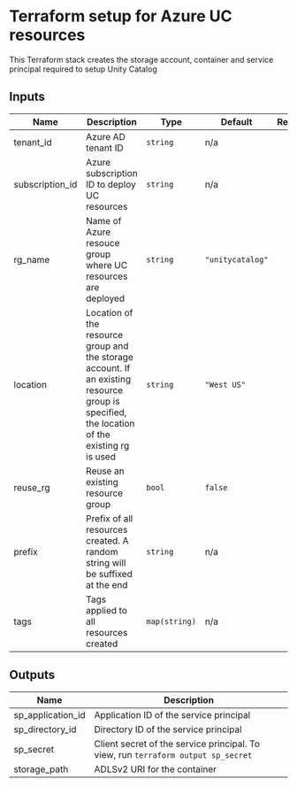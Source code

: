# Terraform setup for Azure UC resources

This Terraform stack creates the storage account, container and service principal required to setup Unity Catalog

## Inputs

| Name | Description | Type | Default | Required |
|------|-------------|------|---------|:--------:|
| tenant_id | Azure AD tenant ID | `string` | n/a | yes |
| subscription_id | Azure subscription ID to deploy UC resources | `string` | n/a | yes |
| rg\_name | Name of Azure resouce group where UC resources are deployed | `string` | `"unitycatalog"` | yes |
| location | Location of the resource group and the storage account. If an existing resource group is specified, the location of the existing rg is used | `string` | `"West US"` | yes |
| reuse_rg | Reuse an existing resource group | `bool` | `false` | yes |
| prefix | Prefix of all resources created. A random string will be suffixed at the end | `string` | n/a | yes |
| tags | Tags applied to all resources created | `map(string)` | n/a | yes |

## Outputs

| Name | Description |
|------|-------------|
| sp_application_id | Application ID of the service principal |
| sp_directory_id | Directory ID of the service principal |
| sp_secret | Client secret of the service principal. To view, run `terraform output sp_secret` |
| storage_path | ADLSv2 URI for the container  |